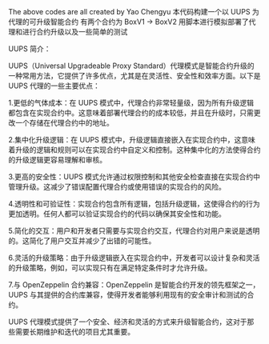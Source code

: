 The above codes are all created by Yao Chengyu
本代码构建一个以 UUPS 为代理的可升级智能合约
有两个合约为 BoxV1 -> BoxV2
用脚本进行模拟部署了代理和进行合约升级以及一些简单的测试

UUPS 简介：

UUPS（Universal Upgradeable Proxy Standard）代理模式是智能合约升级的一种常用方法，它提供了许多优点，尤其是在灵活性、安全性和效率方面。以下是 UUPS 代理的一些主要优点：

1.更低的气体成本：在 UUPS 模式中，代理合约非常轻量级，因为所有升级逻辑都包含在实现合约中。这意味着部署代理合约的成本较低，并且在升级时，只需更改一个存储在代理合约中的地址。

2.集中化升级逻辑：在 UUPS 模式中，升级逻辑直接嵌入在实现合约中，这意味着升级的逻辑和规则可以在实现合约中自定义和控制。这种集中化的方法使得合约的升级逻辑更容易理解和审核。

3.更高的安全性：UUPS 模式允许通过权限控制和其他安全检查直接在实现合约中管理升级。这减少了错误配置代理合约或使用错误的实现合约的风险。

4.透明性和可验证性：实现合约包含所有逻辑，包括升级逻辑，这使得合约的行为更加透明。任何人都可以验证实现合约的代码以确保其安全性和功能。

5.简化的交互：用户和开发者只需要与实现合约交互，代理合约对用户来说是透明的。这简化了用户交互并减少了出错的可能性。

6.灵活的升级策略：由于升级逻辑嵌入在实现合约中，开发者可以设计复杂和灵活的升级策略，例如，可以实现只有在满足特定条件时才允许升级。

7.与 OpenZeppelin 合约兼容：OpenZeppelin 是智能合约开发的领先框架之一，UUPS 与其提供的合约库兼容，使得开发者能够利用现有的安全审计和测试的合约。

UUPS 代理模式提供了一个安全、经济和灵活的方式来升级智能合约，这对于那些需要长期维护和迭代的项目尤其重要。
